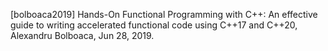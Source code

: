 [bolboaca2019] Hands-On Functional Programming with C++: An effective guide to writing accelerated functional code using C++17 and C++20, Alexandru Bolboaca, Jun 28, 2019.
